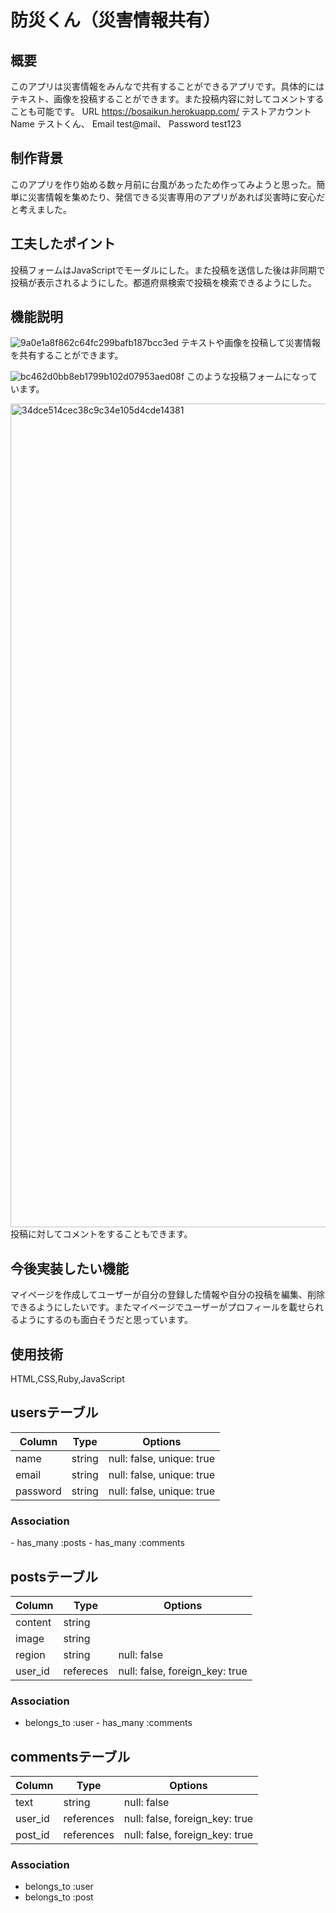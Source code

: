 # 防災くん（災害情報共有）

## 概要
このアプリは災害情報をみんなで共有することができるアプリです。具体的にはテキスト、画像を投稿することができます。また投稿内容に対してコメントすることも可能です。
URL https://bosaikun.herokuapp.com/
テストアカウント
Name テストくん、 Email test@mail、 Password test123
## 制作背景
このアプリを作り始める数ヶ月前に台風があったため作ってみようと思った。簡単に災害情報を集めたり、発信できる災害専用のアプリがあれば災害時に安心だと考えました。

## 工夫したポイント
投稿フォームはJavaScriptでモーダルにした。また投稿を送信した後は非同期で投稿が表示されるようにした。都道府県検索で投稿を検索できるようにした。

## 機能説明
![9a0e1a8f862c64fc299bafb187bcc3ed](https://user-images.githubusercontent.com/57382328/73520092-1b060400-4446-11ea-88a0-a6c50fb330d1.jpg)
テキストや画像を投稿して災害情報を共有することができます。

![bc462d0bb8eb1799b102d07953aed08f](https://user-images.githubusercontent.com/57382328/73521484-679f0e80-4449-11ea-97c2-b30d17db8ff9.jpg)
このような投稿フォームになっています。


<img width="1318" alt="34dce514cec38c9c34e105d4cde14381" src="https://user-images.githubusercontent.com/57382328/73521167-aa141b80-4448-11ea-9f8a-c0e2bdd9a0b3.png">
投稿に対してコメントをすることもできます。


## 今後実装したい機能
マイページを作成してユーザーが自分の登録した情報や自分の投稿を編集、削除できるようにしたいです。またマイページでユーザーがプロフィールを載せられるようにするのも面白そうだと思っています。

## 使用技術
HTML,CSS,Ruby,JavaScript

## usersテーブル

|Column|Type|Options|
|------|----|-------|
|name|string|null: false, unique: true|
|email|string|null: false, unique: true|
|password|string|null: false, unique: true|

### Association
- has_many :posts
- has_many :comments


## postsテーブル

|Column|Type|Options|
|------|----|-------|
|content|string|
|image|string|
|region|string|null: false|
|user_id|refereces|null: false, foreign_key: true|


### Association
- belongs_to :user
- has_many :comments


## commentsテーブル

|Column|Type|Options|
|------|----|-------|
|text|string|null: false|
|user_id|references|null: false, foreign_key: true|
|post_id|references|null: false, foreign_key: true|

### Association
- belongs_to :user
- belongs_to :post